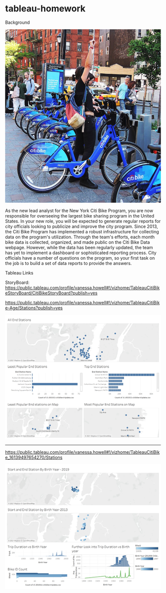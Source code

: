 # tableau-homework

Background 

![alt text](https://github.com/howellva/tableau-homework/blob/main/images/citi-bike-station-bikes.jpg) 

As the new lead analyst for the New York Citi Bike Program, you are now responsible for overseeing the largest bike sharing program in the United States. In your new role, you will be expected to generate regular reports for city officials looking to publicize and improve the city program.
Since 2013, the Citi Bike Program has implemented a robust infrastructure for collecting data on the program's utilization. Through the team's efforts, each month bike data is collected, organized, and made public on the Citi Bike Data webpage.
However, while the data has been regularly updated, the team has yet to implement a dashboard or sophisticated reporting process. City officials have a number of questions on the program, so your first task on the job is to build a set of data reports to provide the answers.

Tableau Links

StoryBoard: https://public.tableau.com/profile/vanessa.howell#!/vizhome/TableauCitiBikeStoryBoard/CitiBikeStoryBoard?publish=yes

https://public.tableau.com/profile/vanessa.howell#!/vizhome/TableauCitiBike-Age/Stations?publish=yes


![alt text](https://github.com/howellva/tableau-homework/blob/main/images/Stations.png)
_________________________________________________________________________________________________________________
https://public.tableau.com/profile/vanessa.howell#!/vizhome/TableauCitiBike_16139497654270/Stations

![alt   text](https://github.com/howellva/tableau-homework/blob/main/images/Age.png)
